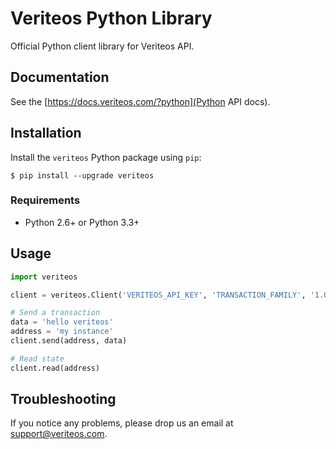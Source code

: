 # Veriteos Python Library

Official Python client library for Veriteos API.

## Documentation

See the [https://docs.veriteos.com/?python](Python API docs).

## Installation

Install the `veriteos` Python package using `pip`:

```
$ pip install --upgrade veriteos
```

### Requirements

- Python 2.6+ or Python 3.3+

## Usage

```python
import veriteos

client = veriteos.Client('VERITEOS_API_KEY', 'TRANSACTION_FAMILY', '1.0')

# Send a transaction
data = 'hello veriteos'
address = 'my instance'
client.send(address, data)

# Read state
client.read(address)
```

## Troubleshooting

If you notice any problems, please drop us an email at [support@veriteos.com](mailto:support@veriteos.com).
